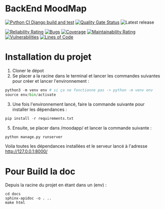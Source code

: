 # BackEnd MoodMap

[![Python CI Django build and test](https://github.com/Neptune-MIAGE/BackEnd-v2/actions/workflows/django.yml/badge.svg?branch=main)](https://github.com/Neptune-MIAGE/BackEnd-v2/actions/workflows/django.yml) [![Quality Gate Status](https://sonarcloud.io/api/project_badges/measure?project=Neptune-MIAGE_BackEnd-v2&metric=alert_status)](https://sonarcloud.io/summary/new_code?id=Neptune-MIAGE_BackEnd-v2)
![Latest release](https://img.shields.io/github/v/release/Neptune-MIAGE/BackEnd-v2)

[![Reliability Rating](https://sonarcloud.io/api/project_badges/measure?project=Neptune-MIAGE_BackEnd-v2&metric=reliability_rating)](https://sonarcloud.io/summary/new_code?id=Neptune-MIAGE_BackEnd-v2) [![Bugs](https://sonarcloud.io/api/project_badges/measure?project=Neptune-MIAGE_BackEnd-v2&metric=bugs)](https://sonarcloud.io/summary/new_code?id=Neptune-MIAGE_BackEnd-v2) [![Coverage](https://sonarcloud.io/api/project_badges/measure?project=Neptune-MIAGE_BackEnd-v2&metric=coverage)](https://sonarcloud.io/summary/new_code?id=Neptune-MIAGE_BackEnd-v2) [![Maintainability Rating](https://sonarcloud.io/api/project_badges/measure?project=Neptune-MIAGE_BackEnd-v2&metric=sqale_rating)](https://sonarcloud.io/summary/new_code?id=Neptune-MIAGE_BackEnd-v2) [![Vulnerabilities](https://sonarcloud.io/api/project_badges/measure?project=Neptune-MIAGE_BackEnd-v2&metric=vulnerabilities)](https://sonarcloud.io/summary/new_code?id=Neptune-MIAGE_BackEnd-v2) [![Lines of Code](https://sonarcloud.io/api/project_badges/measure?project=Neptune-MIAGE_BackEnd-v2&metric=ncloc)](https://sonarcloud.io/summary/new_code?id=Neptune-MIAGE_BackEnd-v2)


# Installation du projet

1. Cloner le dépot
2. Se placer a la racine dans le terminal et lancer les commandes suivantes pour créer et lancer l'environnement :
```python
python3 -m venv env # si ça ne fonctionne pas -> python -m venv env
source env/bin/activate
```
3. Une fois l'environnement lancé, faire la commande suivante pour installer les dépendances :
```python
pip install -r requirements.txt
```
5. Ensuite, se placer dans /moodapp/ et lancer la commande suivante :
```python
python manage.py runserver
```

Voila toutes les dépendances installées et le serveur lancé à l'adresse http://127.0.0.1:8000/

# Pour Build la doc

Depuis la racine du projet en étant dans un (env) :
```
cd docs
sphinx-apidoc -o . ..
make html
```

